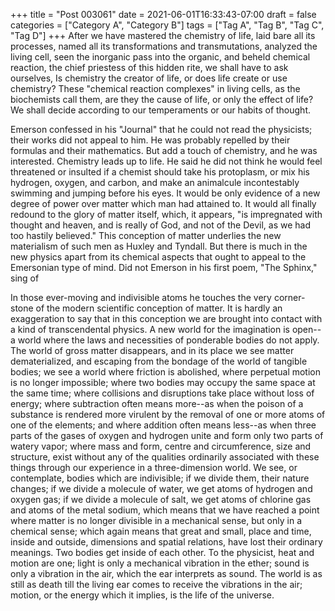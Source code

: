 +++
title = "Post 003061"
date = 2021-06-01T16:33:43-07:00
draft = false
categories = ["Category A", "Category B"]
tags = ["Tag A", "Tag B", "Tag C", "Tag D"]
+++
After we have mastered the chemistry of life, laid bare all its processes, named all its transformations and transmutations, analyzed the living cell, seen the inorganic pass into the organic, and beheld chemical reaction, the chief priestess of this hidden rite, we shall have to ask ourselves, Is chemistry the creator of life, or does life create or use chemistry? These "chemical reaction complexes" in living cells, as the biochemists call them, are they the cause of life, or only the effect of life? We shall decide according to our temperaments or our habits of thought.

Emerson confessed in his "Journal" that he could not read the physicists; their works did not appeal to him. He was probably repelled by their formulas and their mathematics. But add a touch of chemistry, and he was interested. Chemistry leads up to life. He said he did not think he would feel threatened or insulted if a chemist should take his protoplasm, or mix his hydrogen, oxygen, and carbon, and make an animalcule incontestably swimming and jumping before his eyes. It would be only evidence of a new degree of power over matter which man had attained to. It would all finally redound to the glory of matter itself, which, it appears, "is impregnated with thought and heaven, and is really of God, and not of the Devil, as we had too hastily believed." This conception of matter underlies the new materialism of such men as Huxley and Tyndall. But there is much in the new physics apart from its chemical aspects that ought to appeal to the Emersonian type of mind. Did not Emerson in his first poem, "The Sphinx," sing of

In those ever-moving and indivisible atoms he touches the very corner-stone of the modern scientific conception of matter. It is hardly an exaggeration to say that in this conception we are brought into contact with a kind of transcendental physics. A new world for the imagination is open--a world where the laws and necessities of ponderable bodies do not apply. The world of gross matter disappears, and in its place we see matter dematerialized, and escaping from the bondage of the world of tangible bodies; we see a world where friction is abolished, where perpetual motion is no longer impossible; where two bodies may occupy the same space at the same time; where collisions and disruptions take place without loss of energy; where subtraction often means more--as when the poison of a substance is rendered more virulent by the removal of one or more atoms of one of the elements; and where addition often means less--as when three parts of the gases of oxygen and hydrogen unite and form only two parts of watery vapor; where mass and form, centre and circumference, size and structure, exist without any of the qualities ordinarily associated with these things through our experience in a three-dimension world. We see, or contemplate, bodies which are indivisible; if we divide them, their nature changes; if we divide a molecule of water, we get atoms of hydrogen and oxygen gas; if we divide a molecule of salt, we get atoms of chlorine gas and atoms of the metal sodium, which means that we have reached a point where matter is no longer divisible in a mechanical sense, but only in a chemical sense; which again means that great and small, place and time, inside and outside, dimensions and spatial relations, have lost their ordinary meanings. Two bodies get inside of each other. To the physicist, heat and motion are one; light is only a mechanical vibration in the ether; sound is only a vibration in the air, which the ear interprets as sound. The world is as still as death till the living ear comes to receive the vibrations in the air; motion, or the energy which it implies, is the life of the universe.

